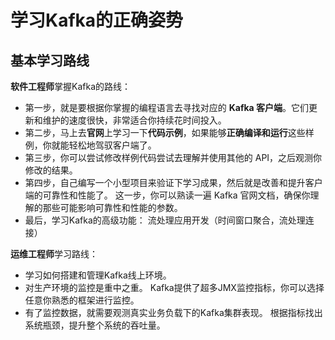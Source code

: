 

# 学习Kafka的正确姿势

## 基本学习路线

**软件工程师**掌握Kafka的路线：
- 第一步，就是要根据你掌握的编程语言去寻找对应的 **Kafka 客户端**。它们更新和维护的速度很快，非常适合你持续花时间投入。
- 第二步，马上去**官网**上学习一下**代码示例**，如果能够**正确编译和运行**这些样例，你就能轻松地驾驭客户端了。
- 第三步，你可以尝试修改样例代码尝试去理解并使用其他的 API，之后观测你修改的结果。
- 第四步，自己编写一个小型项目来验证下学习成果，然后就是改善和提升客户端的可靠性和性能了。 这一步，你可以熟读一遍 Kafka 官网文档，确保你理解的那些可能影响可靠性和性能的参数。
- 最后，学习Kafka的高级功能： 流处理应用开发（时间窗口聚合，流处理连接）


**运维工程师**学习路线：
- 学习如何搭建和管理Kafka线上环境。
- 对生产环境的监控是重中之重。 Kafka提供了超多JMX监控指标，你可以选择任意你熟悉的框架进行监控。
- 有了监控数据，就需要观测真实业务负载下的Kafka集群表现。 根据指标找出系统瓶颈，提升整个系统的吞吐量。